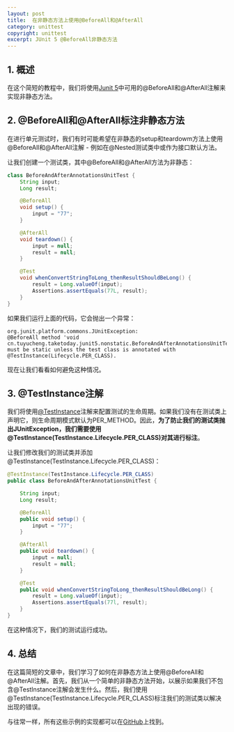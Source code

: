 ```yaml
---
layout: post
title:  在非静态方法上使用@BeforeAll和@AfterAll
category: unittest
copyright: unittest
excerpt: JUnit 5 @BeforeAll非静态方法
---
```


## 1. 概述

在这个简短的教程中，我们将使用[Junit 5](https://www.baeldung.com/junit-5)中可用的@BeforeAll和@AfterAll注解来实现非静态方法。

## 2. @BeforeAll和@AfterAll标注非静态方法

在进行单元测试时，我们有时可能希望在非静态的setup和teardowm方法上使用@BeforeAll和@AfterAll注解 - 例如在@Nested测试类中或作为接口默认方法。

让我们创建一个测试类，其中@BeforeAll和@AfterAll方法为非静态：

```java
class BeforeAndAfterAnnotationsUnitTest {
    String input;
    Long result;

    @BeforeAll
    void setup() {
        input = "77";
    }

    @AfterAll
    void teardown() {
        input = null;
        result = null;
    }

    @Test
    void whenConvertStringToLong_thenResultShouldBeLong() {
        result = Long.valueOf(input);
        Assertions.assertEquals(77L, result);
    }
}
```

如果我们运行上面的代码，它会抛出一个异常：

```shell
org.junit.platform.commons.JUnitException: 
@BeforeAll method 'void cn.tuyucheng.taketoday.junit5.nonstatic.BeforeAndAfterAnnotationsUnitTest.setup()' 
must be static unless the test class is annotated with @TestInstance(Lifecycle.PER_CLASS).
```

现在让我们看看如何避免这种情况。

## 3. @TestInstance注解

我们将使用[@TestInstance](https://www.baeldung.com/junit-testinstance-annotation)注解来配置测试的生命周期。如果我们没有在测试类上声明它，则生命周期模式默认为PER_METHOD。因此，**为了防止我们的测试类抛出JUnitException，我们需要使用@TestInstance(TestInstance.Lifecycle.PER_CLASS)对其进行标注**。

让我们修改我们的测试类并添加@TestInstance(TestInstance.Lifecycle.PER_CLASS)：

```java
@TestInstance(TestInstance.Lifecycle.PER_CLASS)
public class BeforeAndAfterAnnotationsUnitTest {

    String input;
    Long result;

    @BeforeAll
    public void setup() {
        input = "77";
    }

    @AfterAll
    public void teardown() {
        input = null;
        result = null;
    }

    @Test
    public void whenConvertStringToLong_thenResultShouldBeLong() {
        result = Long.valueOf(input);
        Assertions.assertEquals(77l, result);
    }
}
```

在这种情况下，我们的测试运行成功。

## 4. 总结

在这篇简短的文章中，我们学习了如何在非静态方法上使用@BeforeAll和@AfterAll注解。首先，我们从一个简单的非静态方法开始，以展示如果我们不包含@TestInstance注解会发生什么。然后，我们使用@TestInstance(TestInstance.Lifecycle.PER_CLASS)标注我们的测试类以解决出现的错误。

与往常一样，所有这些示例的实现都可以在[GitHub](https://github.com/tuyucheng7/taketoday-tutorial4j/tree/master/software.test/junit-5)上找到。